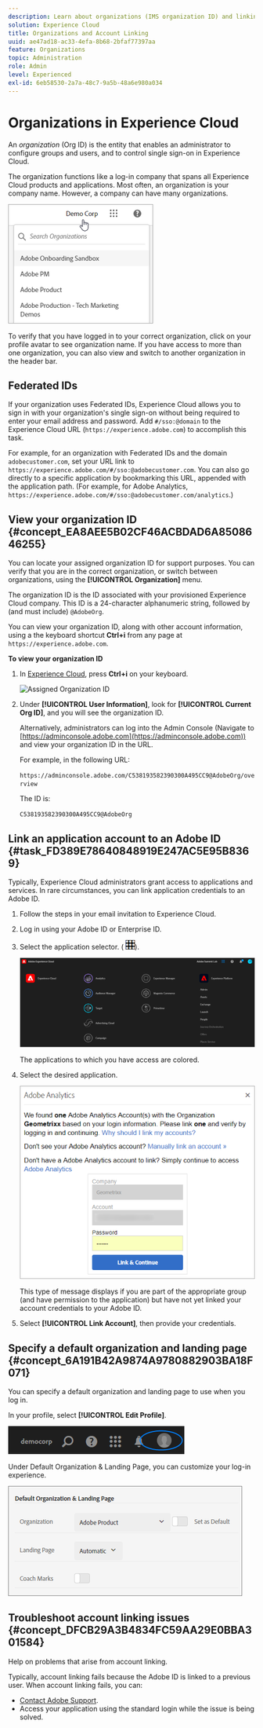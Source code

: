 ```yaml
---
description: Learn about organizations (IMS organization ID) and linking solution accounts to Experience Cloud.
solution: Experience Cloud
title: Organizations and Account Linking 
uuid: ae47ad18-ac33-4efa-8b68-2bfaf77397aa
feature: Organizations
topic: Administration
role: Admin
level: Experienced
exl-id: 6eb58530-2a7a-48c7-9a5b-48a6e980a034
---
```

# Organizations in Experience Cloud

An *organization* (Org ID) is the entity that enables an administrator to configure groups and users, and to control single sign-on in Experience Cloud. 

The organization functions like a log-in company that spans all Experience Cloud products and applications. Most often, an organization is your company name. However, a company can have many organizations. 

![Experience Cloud Organizations](../assets/organizations-menu.png)

To verify that you have logged in to your correct organization, click on your profile avatar to see organization name. If you have access to more than one organization, you can also view and switch to another organization in the header bar. 

## Federated IDs

If your organization uses Federated IDs, Experience Cloud allows you to sign in with your organization's single sign-on without being required to enter your email address and password. Add `#/sso:@domain` to the Experience Cloud URL (`https://experience.adobe.com`) to accomplish this task.
    
For example, for an organization with Federated IDs and the domain `adobecustomer.com`, set your URL link to `https://experience.adobe.com/#/sso:@adobecustomer.com`. You can also go directly to a specific application by bookmarking this URL, appended with the application path. (For example, for Adobe Analytics, `https://experience.adobe.com/#/sso:@adobecustomer.com/analytics`.)

## View your organization ID {#concept_EA8AEE5B02CF46ACBDAD6A8508646255}

You can locate your assigned organization ID for support purposes. You can verify that you are in the correct organization, or switch between organizations, using the **[!UICONTROL Organization]** menu.

The organization ID is the ID associated with your provisioned Experience Cloud company. This ID is a 24-character alphanumeric string, followed by (and must include) `@AdobeOrg`.

You can view your organization ID, along with other account information, using a the keyboard shortcut **Ctrl+i** from any page at `https://experience.adobe.com`.

**To view your organization ID**

1. In [Experience Cloud](https://experience.adobe.com), press **Ctrl+i** on your keyboard.

   ![Assigned Organization ID](assets/assigned-organization.png) 

1. Under **[!UICONTROL User Information]**, look for **[!UICONTROL Current Org ID]**, and you will see the organization ID.

   Alternatively, administrators can log into the Admin Console (Navigate to [https://adminconsole.adobe.com](https://adminconsole.adobe.com)) and view your organization ID in the URL. 

   For example, in the following URL: 

   `https://adminconsole.adobe.com/C538193582390300A495CC9@AdobeOrg/overview` 

   The ID is: 

   `C538193582390300A495CC9@AdobeOrg`

## Link an application account to an Adobe ID {#task_FD389E78640848919E247AC5E95B8369}

Typically, Experience Cloud administrators grant access to applications and services. In rare circumstances, you can link application credentials to an Adobe ID.

1. Follow the steps in your email invitation to Experience Cloud.

1. Log in using your Adobe ID or Enterprise ID.

1. Select the application selector. ( ![menu](../assets/menu-icon.png)).

   ![Link an application account to an Adobe ID](../assets/solutions-active.png)

   The applications to which you have access are colored.
   
1. Select the desired application.

   ![Select the desired application](../assets/analytics-link-accounts.png)

   This type of message displays if you are part of the appropriate group (and have permission to the application) but have not yet linked your account credentials to your Adobe ID.

1. Select **[!UICONTROL Link Account]**, then provide your credentials.

## Specify a default organization and landing page {#concept_6A191B42A9874A9780882903BA18F071}

You can specify a default organization and landing page to use when you log in.

In your profile, select **[!UICONTROL Edit Profile]**.

![Edit Profile](../assets/edit-profile.png)

Under Default Organization & Landing Page, you can customize your log-in experience.

![Default Organization & Landing Page](../assets/default-organization.png)

## Troubleshoot account linking issues {#concept_DFCB29A3B4834FC59AA29E0BBA301584}

Help on problems that arise from account linking.

Typically, account linking fails because the Adobe ID is linked to a previous user. When account linking fails, you can:

* [Contact Adobe Support](https://experienceleague.adobe.com/?support-solution=General#support).
* Access your application using the standard login while the issue is being solved.
